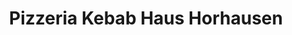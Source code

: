---
title: "Pizzeria Kebab Haus Horhausen"
url: /horhausen-westerwald/pizzeria-kebab-haus-horhausen/
---